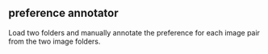 ## preference annotator

Load two folders and manually annotate the preference for each image pair from the two image folders.
